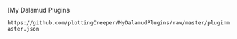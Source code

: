 [My Dalamud Plugins

`https://github.com/plottingCreeper/MyDalamudPlugins/raw/master/pluginmaster.json`
